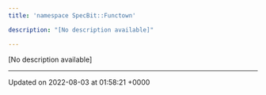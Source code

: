 ```yaml
---
title: 'namespace SpecBit::Functown'

description: "[No description available]"

---
```







[No description available]






-------------------------------

Updated on 2022-08-03 at 01:58:21 +0000